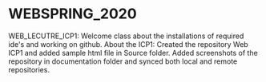 # WEBSPRING_2020
WEB_LECUTRE_ICP1:
     Welcome class about the installations of required ide's and working on github.
About the ICP1: 
     Created the repository Web ICP1 and added sample html file in Source folder.
     Added screenshots of the repository in documentation folder and synced both local and remote repositories.
